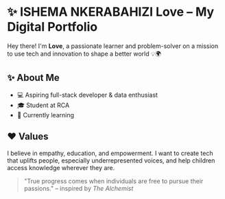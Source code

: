 # ✨ ISHEMA NKERABAHIZI Love – My Digital Portfolio

Hey there! I'm **Love**, a passionate learner and problem-solver on a mission to use tech and innovation to shape a better world 💡🌍

## ✨ About Me

* 💻 Aspiring full-stack developer & data enthusiast
* 🎓 Student at RCA
* 🌱 Currently learning

## ❤️ Values

I believe in empathy, education, and empowerment. I want to create tech that uplifts people, especially underrepresented voices, and help children access knowledge wherever they are.

> "True progress comes when individuals are free to pursue their passions." – inspired by *The Alchemist*
